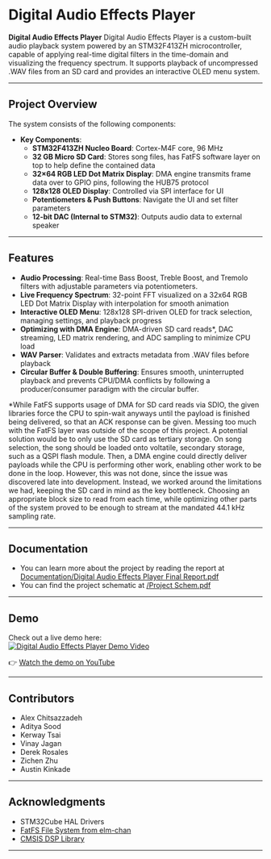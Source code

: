 # Digital Audio Effects Player

**Digital Audio Effects Player** Digital Audio Effects Player is a custom-built audio playback system powered by an STM32F413ZH microcontroller, 
capable of applying real-time digital filters in the time-domain and visualizing the frequency spectrum. It supports playback of uncompressed .WAV files from an SD card and provides an interactive OLED menu system.


---

## Project Overview

The system consists of the following components:

- **Key Components**:
  - **STM32F413ZH Nucleo Board**: Cortex-M4F core, 96 MHz
  - **32 GB Micro SD Card**: Stores song files, has FatFS software layer on top to help define the contained data
  - **32×64 RGB LED Dot Matrix Display**: DMA engine transmits frame data over to GPIO pins, following the HUB75 protocol
  - **128x128 OLED Display**: Controlled via SPI interface for UI
  - **Potentiometers & Push Buttons**: Navigate the UI and set filter parameters
  - **12-bit DAC (Internal to STM32)**: Outputs audio data to external speaker
---

## Features

- **Audio Processing**: Real-time Bass Boost, Treble Boost, and Tremolo filters with adjustable parameters via potentiometers.
- **Live Frequency Spectrum**: 32-point FFT visualized on a 32x64 RGB LED Dot Matrix Display with interpolation for smooth animation
- **Interactive OLED Menu**: 128x128 SPI-driven OLED for track selection, managing settings, and playback progress
- **Optimizing with DMA Engine**: DMA-driven SD card reads*, DAC streaming, LED matrix rendering, and ADC sampling to minimize CPU load
- **WAV Parser**: Validates and extracts metadata from .WAV files before playback
- **Circular Buffer & Double Buffering**: Ensures smooth, uninterrupted playback and prevents CPU/DMA conflicts by following a producer/consumer paradigm with the circular buffer.

*While FatFS supports usage of DMA for SD card reads via SDIO, the given libraries force the CPU to spin-wait anyways until the payload is finished being delivered, so that an ACK response can be given. 
Messing too much with the FatFS layer was outside of the scope of this project. A potential solution would be to only use the SD card as tertiary storage. On song selection, the song should be loaded onto 
voltatile, secondary storage, such as a QSPI flash module. Then, a DMA engine could directly deliver payloads while the CPU is performing other work, enabling other work to be done in the loop. However, this was 
not done, since the issue was discovered late into development. Instead, we worked around the limitations we had, keeping the SD card in mind as the key bottleneck. Choosing an appropriate block size to read from each time, 
while optimizing other parts of the system proved to be enough to stream at the mandated 44.1 kHz sampling rate.

---

## Documentation 

- You can learn more about the project by reading the report at [Documentation/Digital Audio Effects Player Final Report.pdf](https://github.com/alexc0888/Digital-Audio-Effects-Player/blob/master/Documentation/Digital%20Audio%20Effects%20Player%20Final%20Report.pdf)
- You can find the project schematic at [/Project Schem.pdf](https://github.com/alexc0888/Digital-Audio-Effects-Player/blob/master/Project%20Schem.pdf)

---

## Demo

Check out a live demo here:  
[![Digital Audio Effects Player Demo Video](https://img.youtube.com/vi/3w7WjbBNveA/0.jpg)](https://www.youtube.com/watch?v=3w7WjbBNveA)

👉 [Watch the demo on YouTube](https://www.youtube.com/watch?v=3w7WjbBNveA)

---

## Contributors

- Alex Chitsazzadeh
- Aditya Sood
- Kerway Tsai
- Vinay Jagan
- Derek Rosales
- Zichen Zhu
- Austin Kinkade

---


## Acknowledgments

- STM32Cube HAL Drivers
- [FatFS File System from elm-chan](https://elm-chan.org/fsw/ff/)
- [CMSIS DSP Library](https://arm-software.github.io/CMSIS_5/DSP/html/index.html)

---
